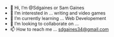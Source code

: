 - 👋 Hi, I’m @Sdgaines or Sam Gaines
- 👀 I’m interested in ... writing and video games
- 🌱 I’m currently learning ... Web Developement
- 💞️ I’m looking to collaborate on ...
- 📫 How to reach me ... sdgaines34@gmail.com

<!---
Sdgaines/Sdgaines is a ✨ special ✨ repository because its `README.md` (this file) appears on your GitHub profile.
You can click the Preview link to take a look at your changes.
--->
